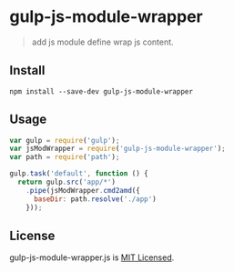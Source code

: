 gulp-js-module-wrapper
==============

> add js module define wrap js content.

## Install
```
npm install --save-dev gulp-js-module-wrapper
```

## Usage

```js
var gulp = require('gulp');
var jsModWrapper = require('gulp-js-module-wrapper');
var path = require('path');

gulp.task('default', function () {
  return gulp.src('app/*')
    .pipe(jsModWrapper.cmd2amd({
      baseDir: path.resolve('./app')
    }));
```

## License

gulp-js-module-wrapper.js is [MIT Licensed](./LICENSE.md).